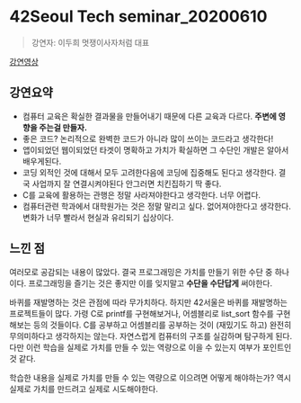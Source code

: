 # 42Seoul Tech seminar\_20200610

> 강연자: 이두희 멋쟁이사자처럼 대표

[강연영상](https://www.youtube.com/watch?v=qanhYMPHfVk&feature=youtu.be)

## 강연요약

* 컴퓨터 교육은 확실한 결과물을 만들어내기 때문에 다른 교육과 다르다. **주변에 영향을 주는걸 만들자.**
* 좋은 코드? 논리적으로 완벽한 코드가 아니라 많이 쓰이는 코드라고 생각한다!
* 앱이되었던 웹이되었던 타겟이 명확하고 가치가 확실하면 그 수단인 개발은 알아서 배우게된다.
* 코딩 외적인 것에 대해서 모두 고려한다음에 코딩에 집중해도 된다고 생각한다. 결국 사업까지 잘 연결시켜야된다 안그러면 치킨집하기 딱 좋다.
* C를 교육에 활용하는 관행은 정말 사라져야한다고 생각한다. 너무 어렵다.
* 컴퓨터관련 학과에서 대학원가는 것은 정말 말리고 싶다. 없어져야한다고 생각한다. 변화가 너무 빨라서 현실과 유리되기 십상이다.

## 느낀 점

여러모로 공감되는 내용이 많았다. 결국 프로그래밍은 가치를 만들기 위한 수단 중 하나이다. 프로그래밍을 즐기는 것은 좋지만 이를 잊지말고 **수단을 수단답게** 써야한다.

바퀴를 재발명하는 것은 관점에 따라 무가치하다. 하지만 42서울은 바퀴를 재발명하는 프로젝트들이 많다. 가령 C로 printf를 구현해보거나, 어셈블리로 list\_sort 함수를 구현해보는 등의 것들이다. C를 공부하고 어셈블리를 공부하는 것이 \(재밌기도 하고\) 완전히 무의미하다고 생각하지는 않는다. 자연스럽게 컴퓨터의 구조를 실감하며 탐구하게 된다. 다만 이런 학습을 실제로 가치를 만들 수 있는 역량으로 이을 수 있는지 여부가 포인트인 것 같다.

학습한 내용을 실제로 가치를 만들 수 있는 역량으로 이으려면 어떻게 해야하는가? 역시 실제로 가치를 만드려고 실제로 시도해야한다.

